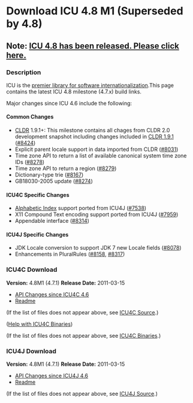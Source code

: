 # Download ICU 4.8 M1 (Superseded by 4.8)

## Note: [ICU 4.8 has been released. Please click here.](http://site.icu-project.org/download/48)

### Description

ICU is the [premier library for software
internationalization](http://site.icu-project.org/#TOC-What-is-ICU-).This page
contains the latest ICU 4.8 milestone (4.7.x) build links.

Major changes since ICU 4.6 include the following:

#### Common Changes

*   [CLDR](http://www.unicode.org/cldr) 1.9.1+: This milestone contains all chages from CLDR 2.0 development snapshot including changes included in [CLDR 1.9.1](http://cldr.unicode.org/index/downloads/cldr-1-9-1) ([#8424](http://bugs.icu-project.org/trac/ticket/8424))
*   Explicit parent locale support in data imported from CLDR
    ([#8031](http://bugs.icu-project.org/trac/ticket/8031))
*   Time zone API to return a list of available canonical system time zone IDs
    ([#8278](http://bugs.icu-project.org/trac/ticket/8278))
*   Time zone API to return a region
    ([#8279](http://bugs.icu-project.org/trac/ticket/8279))
*   Dictionary-type trie ([#8167](http://bugs.icu-project.org/trac/ticket/8167))
*   GB18030-2005 update ([#8274](http://bugs.icu-project.org/trac/ticket/8274))

#### ICU4C Specific Changes

*   [Alphabetic
    Index](http://source.icu-project.org/repos/icu/icu/trunk/source/i18n/unicode/alphaindex.h)
    support ported from ICU4J
    ([#7538](http://bugs.icu-project.org/trac/ticket/7385))
*   X11 Compound Text encoding support ported from ICU4J
    ([#7959](http://bugs.icu-project.org/trac/ticket/7959))
*   Appendable interface ([#8314](http://bugs.icu-project.org/trac/ticket/8314))

#### ICU4J Specific Changes

*   JDK Locale conversion to support JDK 7 new Locale fields
    ([#8078](http://bugs.icu-project.org/trac/ticket/8078))
*   Enhancements in PluralRules
    ([#8158](http://bugs.icu-project.org/trac/ticket/8158),
    [#8317](http://bugs.icu-project.org/trac/ticket/8317))

### ICU4C Download

**Version:** 4.8M1 (4.7.1)
**Release Date:** 2011-03-15

*   [API Changes since ICU4C
    4.6](http://source.icu-project.org/repos/icu/icu/tags/milestone-4-7-1/APIChangeReport.html)
*   [Readme](http://www.icu-project.org/repos/icu/icu/tags/milestone-4-7-1/readme.html)

(If the list of files does not appear above, see [ICU4C
Source](http://apps.icu-project.org/icu-jsp/downloadPage.jsp?ver=4.7.1&base=cs).)

([Help with ICU4C Binaries](http://userguide.icu-project.org/icufaq/))

(If the list of files does not appear above, see [ICU4C
Binaries](http://apps.icu-project.org/icu-jsp/downloadPage.jsp?ver=4.7.1&base=c).)

### ICU4J Download

**Version:** 4.8M1 (4.7.1)
**Release Date:** 2011-03-15

*   [API Changes since ICU4J
    4.6](http://source.icu-project.org/repos/icu/icu4j/tags/milestone-4-7-1/APIChangeReport.html)
*   [Readme](http://www.icu-project.org/repos/icu/icu4j/tags/milestone-4-7-1/readme.html)

(If the list of files does not appear above, see [ICU4J
Source](http://apps.icu-project.org/icu-jsp/downloadPage.jsp?ver=4.7.1&base=j).)
